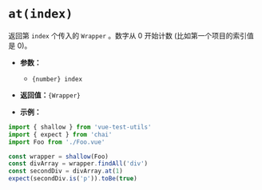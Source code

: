 # `at(index)`

返回第 `index` 个传入的 `Wrapper` 。数字从 0 开始计数 (比如第一个项目的索引值是 0)。

- **参数：**
  - `{number} index`

- **返回值：**`{Wrapper}`

- **示例：**

```js
import { shallow } from 'vue-test-utils'
import { expect } from 'chai'
import Foo from './Foo.vue'

const wrapper = shallow(Foo)
const divArray = wrapper.findAll('div')
const secondDiv = divArray.at(1)
expect(secondDiv.is('p')).toBe(true)
```
